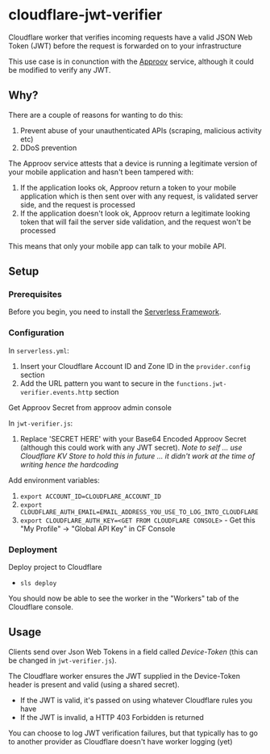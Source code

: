 # cloudflare-jwt-verifier
Cloudflare worker that verifies incoming requests have a valid JSON Web Token (JWT) before the request is forwarded on to your infrastructure

This use case is in conunction with the [Approov](https://approov.io) service, although it could be modified to verify any JWT.

## Why?

There are a couple of reasons for wanting to do this:
 1. Prevent abuse of your unauthenticated APIs (scraping, malicious activity etc)
 2. DDoS prevention

The Approov service attests that a device is running a legitimate version of your mobile application and hasn't been tampered with:
 1. If the application looks ok, Approov return a token to your mobile application which is then sent over with any request, is validated server side, and the request is processed
 2. If the application doesn't look ok, Approov return a legitimate looking token that will fail the server side validation, and the request won't be processed

This means that only your mobile app can talk to your mobile API.

## Setup

### Prerequisites

Before you begin, you need to install the [Serverless Framework](https://serverless.com/framework/docs/providers/aws/guide/installation/).

### Configuration

In `serverless.yml`:
 1. Insert your Cloudflare Account ID and Zone ID in the `provider.config` section
 1. Add the URL pattern you want to secure in the `functions.jwt-verifier.events.http` section

Get Approov Secret from approov admin console

In `jwt-verifier.js`:
 1. Replace 'SECRET HERE' with your Base64 Encoded Approov Secret (although this could work with any JWT secret). _Note to self ... use Cloudflare KV Store to hold this in future ... it didn't work at the time of writing hence the hardcoding_

Add environment variables:
 1. `export ACCOUNT_ID=CLOUDFLARE_ACCOUNT_ID`
 2. `export CLOUDFLARE_AUTH_EMAIL=EMAIL_ADDRESS_YOU_USE_TO_LOG_INTO_CLOUDFLARE`
 3. `export CLOUDFLARE_AUTH_KEY=<GET FROM CLOUDFLARE CONSOLE>` - Get this "My Profile" -> "Global API Key" in CF Console

### Deployment

Deploy project to Cloudflare
 * `sls deploy`

You should now be able to see the worker in the "Workers" tab of the Cloudflare console.

## Usage

Clients send over Json Web Tokens in a field called *Device-Token* (this can be changed in `jwt-verifier.js`).

The Cloudflare worker ensures the JWT supplied in the Device-Token header is present and valid (using a shared secret).
 * If the JWT is valid, it's passed on using whatever Cloudflare rules you have
 * If the JWT is invalid, a HTTP 403 Forbidden is returned

You can choose to log JWT verification failures, but that typically has to go to another provider as Cloudflare doesn't have worker logging (yet)
